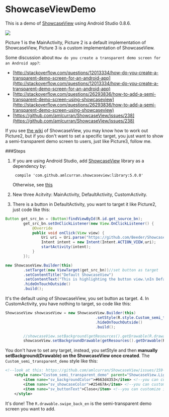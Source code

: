 ShowcaseViewDemo
================
This is a demo of [ShowcaseView](https://github.com/amlcurran/ShowcaseView) using Android Studio 0.8.6. 


![](https://raw.githubusercontent.com/Beeder/ShowcaseViewDemo/master/Screenshot.PNG)

Picture 1 is the MainActivity, Picture 2 is a default implementation of ShowcaseView, Picture 3 is a custom implementation of ShowcaseView.

Some discussion about `How do you create a transparent demo screen for an Android app?`:
* [http://stackoverflow.com/questions/12013334/how-do-you-create-a-transparent-demo-screen-for-an-android-app](http://stackoverflow.com/questions/12013334/how-do-you-create-a-transparent-demo-screen-for-an-android-app)
* [http://stackoverflow.com/questions/26293836/how-to-add-a-semi-transparent-demo-screen-using-showcaseview](http://stackoverflow.com/questions/26293836/how-to-add-a-semi-transparent-demo-screen-using-showcaseview)
* [https://github.com/amlcurran/ShowcaseView/issues/238](https://github.com/amlcurran/ShowcaseView/issues/238)

If you see [the wiki](https://github.com/amlcurran/ShowcaseView/wiki) of ShowcaseView, you may know how to work out Picture2, but if you don't want to set a specific target, you just want to show a semi-transparent demo screen to users, just like Picture3, follow me.

###Steps
1. If you are using Android Studio, add [ShowcaseView](https://github.com/amlcurran/ShowcaseView) library as a dependency by:


		compile 'com.github.amlcurran.showcaseview:library:5.0.0'

	Otherwise, see [this](https://github.com/amlcurran/ShowcaseView#project-set-up)
2. New three Acitvity: MainActivity, DefaultActivity, CustomActivity.
3. There is a button in DefaultActivity, you want to target it like Picture2, just code like this:
```java
Button get_src_bn = (Button)findViewById(R.id.get_source_bn);
		get_src_bn.setOnClickListener(new View.OnClickListener() {
			@Override
			public void onClick(View view) {
				Uri uri = Uri.parse("https://github.com/Beeder/ShowcaseViewDemo");
				Intent intent = new Intent(Intent.ACTION_VIEW,uri);
				startActivity(intent);
			}
		});

new ShowcaseView.Builder(this)
		.setTarget(new ViewTarget(get_src_bn))//set button as target
		.setContentTitle("Default ShowcaseView")
		.setContentText("This is highlighting the button view.\nIn Default ShowcaseView, you must set the Target you want to highlight!")
		.hideOnTouchOutside()
		.build();
```
It's the default using of ShowcaseView, you set button as target.
4. In CustomActivity, you have nothing to target, so code like this:
```java
ShowcaseView showcaseView = new ShowcaseView.Builder(this)
										.setStyle(R.style.Custom_semi_transparent_demo)//setStyle instead of setTarget!
										.hideOnTouchOutside()
										.build();

		//showcaseView.setBackground(getResources().getDrawable(R.drawable.swipe_back_en));//minAPI=16
		showcaseView.setBackgroundDrawable(getResources().getDrawable(R.drawable.swipe_back_en));//deprecated.
```
You don't have to set any target, instead, you setStyle and then **manually setBackground(Drawable) on the ShowcaseView once created**. The `Custom_semi_transparent_demo` style like this:
```xml
<!--look at this: https://github.com/amlcurran/ShowcaseView/issues/159-->
	<style name="Custom_semi_transparent_demo" parent="ShowcaseView.Light">
		<item name="sv_backgroundColor">#663d4353</item> <!--you can customize it-->
		<item name="sv_showcaseColor">#25467A</item> <!--you can customize it-->
		<item name="sv_buttonText">Close</item> <!--you can customize it-->
	</style>
```
It's done! The `R.drawable.swipe_back_en` is the semi-transparent demo screen you want to add.